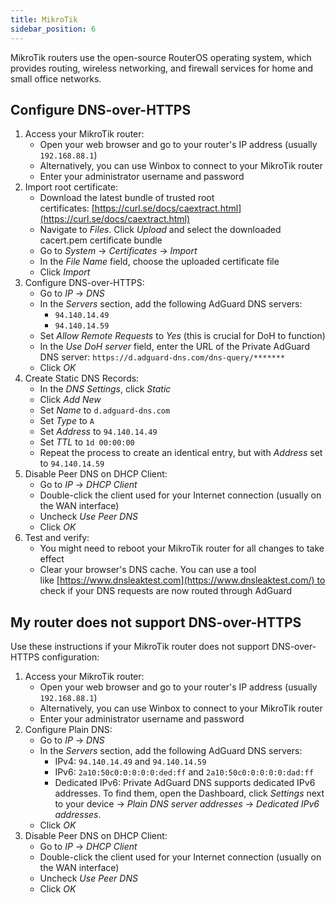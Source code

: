 ```yaml
---
title: MikroTik
sidebar_position: 6
---
```


MikroTik routers use the open-source RouterOS operating system, which provides routing, wireless networking, and firewall services for home and small office networks.

## Configure DNS-over-HTTPS

1. Access your MikroTik router:
   - Open your web browser and go to your router's IP address (usually `192.168.88.1`)
   - Alternatively, you can use Winbox to connect to your MikroTik router
   - Enter your administrator username and password
2. Import root certificate:
   - Download the latest bundle of trusted root certificates: [https://curl.se/docs/caextract.html](https://curl.se/docs/caextract.html)
   - Navigate to _Files_. Click _Upload_ and select the downloaded cacert.pem certificate bundle
   - Go to _System_ → _Certificates_ → _Import_
   - In the _File Name_ field, choose the uploaded certificate file
   - Click _Import_
3. Configure DNS-over-HTTPS:
   - Go to _IP_ → _DNS_
   - In the _Servers_ section, add the following AdGuard DNS servers:
     - `94.140.14.49`
     - `94.140.14.59`
   - Set _Allow Remote Requests_ to _Yes_ (this is crucial for DoH to function)
   - In the _Use DoH server_ field, enter the URL of the Private AdGuard DNS server: `https://d.adguard-dns.com/dns-query/*******`
   - Click _OK_
4. Create Static DNS Records:
   - In the _DNS Settings_, click _Static_
   - Click _Add New_
   - Set _Name_ to `d.adguard-dns.com`
   - Set _Type_ to `A`
   - Set _Address_ to `94.140.14.49`
   - Set _TTL_ to `1d 00:00:00`
   - Repeat the process to create an identical entry, but with _Address_ set to `94.140.14.59`
5. Disable Peer DNS on DHCP Client:
   - Go to _IP_ → _DHCP Client_
   - Double-click the client used for your Internet connection (usually on the WAN interface)
   - Uncheck _Use Peer DNS_
   - Click _OK_
6. Test and verify:
   - You might need to reboot your MikroTik router for all changes to take effect
   - Clear your browser's DNS cache. You can use a tool like [https://www.dnsleaktest.com](https://www.dnsleaktest.com/) to check if your DNS requests are now routed through AdGuard

## My router does not support DNS-over-HTTPS

Use these instructions if your MikroTik router does not support DNS-over-HTTPS configuration:

1. Access your MikroTik router:
   - Open your web browser and go to your router's IP address (usually `192.168.88.1`)
   - Alternatively, you can use Winbox to connect to your MikroTik router
   - Enter your administrator username and password
2. Configure Plain DNS:
   - Go to _IP_ → _DNS_
   - In the _Servers_ section, add the following AdGuard DNS servers:
     - IPv4: `94.140.14.49` and `94.140.14.59`
     - IPv6: `2a10:50c0:0:0:0:0:ded:ff` and `2a10:50c0:0:0:0:0:dad:ff`
     - Dedicated IPv6: Private AdGuard DNS supports dedicated IPv6 addresses. To find them, open the Dashboard, click _Settings_ next to your device → _Plain DNS server addresses_ → _Dedicated IPv6 addresses_.
   - Click _OK_
3. Disable Peer DNS on DHCP Client:
   - Go to _IP_ → _DHCP Client_
   - Double-click the client used for your Internet connection (usually on the WAN interface)
   - Uncheck _Use Peer DNS_
   - Click _OK_
